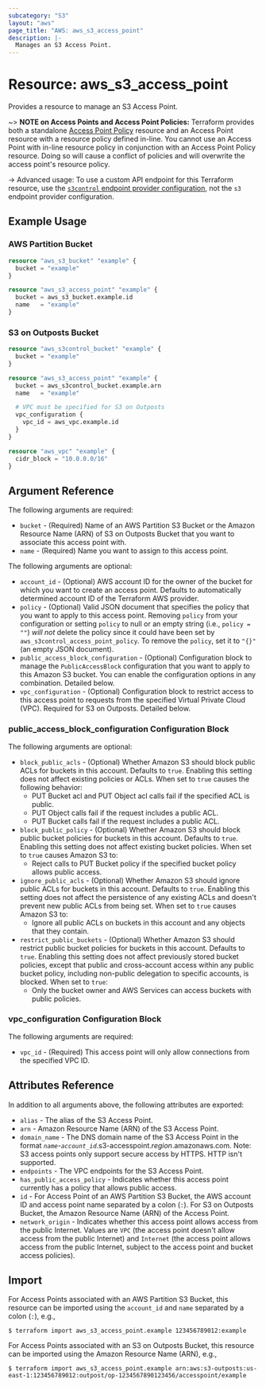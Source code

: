 ```yaml
---
subcategory: "S3"
layout: "aws"
page_title: "AWS: aws_s3_access_point"
description: |-
  Manages an S3 Access Point.
---
```


# Resource: aws_s3_access_point

Provides a resource to manage an S3 Access Point.

~> **NOTE on Access Points and Access Point Policies:** Terraform provides both a standalone [Access Point Policy](s3control_access_point_policy.html) resource and an Access Point resource with a resource policy defined in-line. You cannot use an Access Point with in-line resource policy in conjunction with an Access Point Policy resource. Doing so will cause a conflict of policies and will overwrite the access point's resource policy.

-> Advanced usage: To use a custom API endpoint for this Terraform resource, use the [`s3control` endpoint provider configuration](/docs/providers/aws/index.html#s3control), not the `s3` endpoint provider configuration.

## Example Usage

### AWS Partition Bucket

```terraform
resource "aws_s3_bucket" "example" {
  bucket = "example"
}

resource "aws_s3_access_point" "example" {
  bucket = aws_s3_bucket.example.id
  name   = "example"
}
```

### S3 on Outposts Bucket

```terraform
resource "aws_s3control_bucket" "example" {
  bucket = "example"
}

resource "aws_s3_access_point" "example" {
  bucket = aws_s3control_bucket.example.arn
  name   = "example"

  # VPC must be specified for S3 on Outposts
  vpc_configuration {
    vpc_id = aws_vpc.example.id
  }
}

resource "aws_vpc" "example" {
  cidr_block = "10.0.0.0/16"
}
```

## Argument Reference

The following arguments are required:

* `bucket` - (Required) Name of an AWS Partition S3 Bucket or the Amazon Resource Name (ARN) of S3 on Outposts Bucket that you want to associate this access point with.
* `name` - (Required) Name you want to assign to this access point.

The following arguments are optional:

* `account_id` - (Optional) AWS account ID for the owner of the bucket for which you want to create an access point. Defaults to automatically determined account ID of the Terraform AWS provider.
* `policy` - (Optional) Valid JSON document that specifies the policy that you want to apply to this access point. Removing `policy` from your configuration or setting `policy` to null or an empty string (i.e., `policy = ""`) _will not_ delete the policy since it could have been set by `aws_s3control_access_point_policy`. To remove the `policy`, set it to `"{}"` (an empty JSON document).
* `public_access_block_configuration` - (Optional) Configuration block to manage the `PublicAccessBlock` configuration that you want to apply to this Amazon S3 bucket. You can enable the configuration options in any combination. Detailed below.
* `vpc_configuration` - (Optional) Configuration block to restrict access to this access point to requests from the specified Virtual Private Cloud (VPC). Required for S3 on Outposts. Detailed below.

### public_access_block_configuration Configuration Block

The following arguments are optional:

* `block_public_acls` - (Optional) Whether Amazon S3 should block public ACLs for buckets in this account. Defaults to `true`. Enabling this setting does not affect existing policies or ACLs. When set to `true` causes the following behavior:
    * PUT Bucket acl and PUT Object acl calls fail if the specified ACL is public.
    * PUT Object calls fail if the request includes a public ACL.
    * PUT Bucket calls fail if the request includes a public ACL.
* `block_public_policy` - (Optional) Whether Amazon S3 should block public bucket policies for buckets in this account. Defaults to `true`. Enabling this setting does not affect existing bucket policies. When set to `true` causes Amazon S3 to:
    * Reject calls to PUT Bucket policy if the specified bucket policy allows public access.
* `ignore_public_acls` - (Optional) Whether Amazon S3 should ignore public ACLs for buckets in this account. Defaults to `true`. Enabling this setting does not affect the persistence of any existing ACLs and doesn't prevent new public ACLs from being set. When set to `true` causes Amazon S3 to:
    * Ignore all public ACLs on buckets in this account and any objects that they contain.
* `restrict_public_buckets` - (Optional) Whether Amazon S3 should restrict public bucket policies for buckets in this account. Defaults to `true`. Enabling this setting does not affect previously stored bucket policies, except that public and cross-account access within any public bucket policy, including non-public delegation to specific accounts, is blocked. When set to `true`:
    * Only the bucket owner and AWS Services can access buckets with public policies.

### vpc_configuration Configuration Block

The following arguments are required:

* `vpc_id` - (Required)  This access point will only allow connections from the specified VPC ID.

## Attributes Reference

In addition to all arguments above, the following attributes are exported:

* `alias` - The alias of the S3 Access Point.
* `arn` - Amazon Resource Name (ARN) of the S3 Access Point.
* `domain_name` - The DNS domain name of the S3 Access Point in the format _`name`_-_`account_id`_.s3-accesspoint._region_.amazonaws.com.
Note: S3 access points only support secure access by HTTPS. HTTP isn't supported.
* `endpoints` - The VPC endpoints for the S3 Access Point.
* `has_public_access_policy` - Indicates whether this access point currently has a policy that allows public access.
* `id` - For Access Point of an AWS Partition S3 Bucket, the AWS account ID and access point name separated by a colon (`:`). For S3 on Outposts Bucket, the Amazon Resource Name (ARN) of the Access Point.
* `network_origin` - Indicates whether this access point allows access from the public Internet. Values are `VPC` (the access point doesn't allow access from the public Internet) and `Internet` (the access point allows access from the public Internet, subject to the access point and bucket access policies).

## Import

For Access Points associated with an AWS Partition S3 Bucket, this resource can be imported using the `account_id` and `name` separated by a colon (`:`), e.g.,

```
$ terraform import aws_s3_access_point.example 123456789012:example
```

For Access Points associated with an S3 on Outposts Bucket, this resource can be imported using the Amazon Resource Name (ARN), e.g.,

```
$ terraform import aws_s3_access_point.example arn:aws:s3-outposts:us-east-1:123456789012:outpost/op-1234567890123456/accesspoint/example
```
